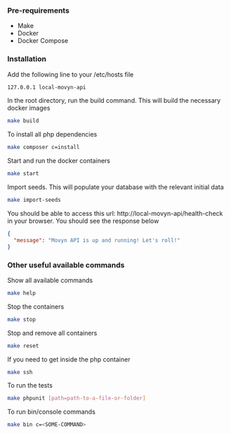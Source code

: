 ### Pre-requirements

- Make
- Docker
- Docker Compose

### Installation

Add the following line to your /etc/hosts file
```sh
127.0.0.1 local-movyn-api
```

In the root directory, run the build command. This will build the necessary docker images

```sh
make build
```

To install all php dependencies
```sh
make composer c=install
```

Start and run the docker containers

```sh
make start
```

Import seeds. This will populate your database with the relevant initial data

```sh
make import-seeds
```

You should be able to access this url: http://local-movyn-api/health-check in your browser. You should see the response below

```json
{
  "message": "Movyn API is up and running! Let's roll!"
}
```

### Other useful available commands

Show all available commands

```sh
make help
```

Stop the containers

```sh
make stop
```

Stop and remove all containers

```sh
make reset
```

If you need to get inside the php container
```sh
make ssh
```

To run the tests
```sh
make phpunit [path=path-to-a-file-or-folder]
```

To run bin/console commands
```sh
make bin c=<SOME-COMMAND>
```
